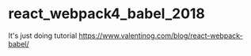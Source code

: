 # react_webpack4_babel_2018
It's just doing tutorial https://www.valentinog.com/blog/react-webpack-babel/
